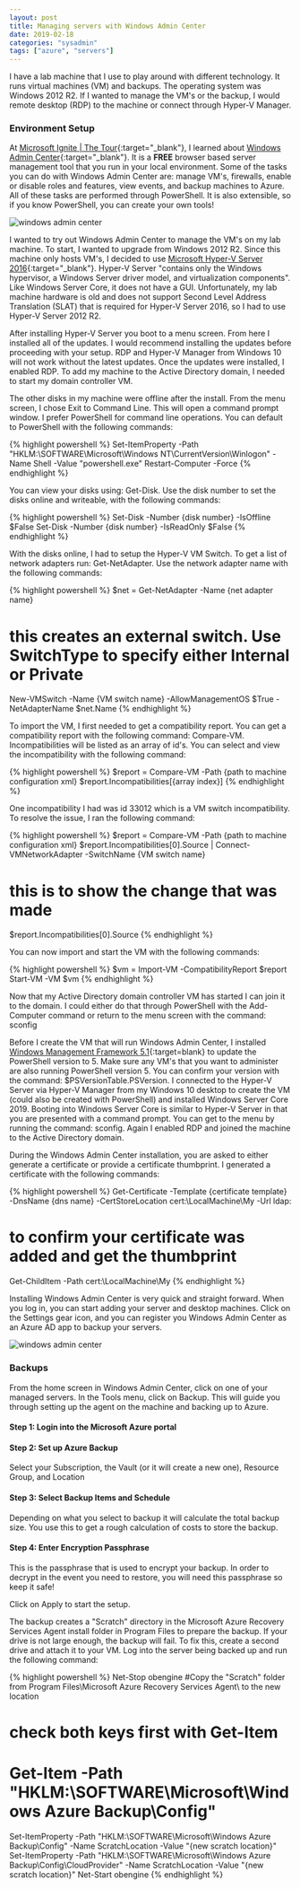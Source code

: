```yaml
---
layout: post
title: Managing servers with Windows Admin Center
date: 2019-02-18
categories: "sysadmin"
tags: ["azure", "servers"]
---
```

I have a lab machine that I use to play around with different technology. It runs virtual machines (VM) and backups. 
The operating system was Windows 2012 R2. If I wanted to manage the VM's or the backup, I would remote desktop (RDP) 
to the machine or connect through Hyper-V Manager.

### Environment Setup

At [Microsoft Ignite | The Tour](https://www.microsoft.com/en-ca/ignite-the-tour/){:target="_blank"}, I learned about 
[Windows Admin Center](https://docs.microsoft.com/en-us/windows-server/manage/windows-admin-center/overview){:target="_blank"}.
It is a __FREE__ browser based server management tool that you run in your local environment. Some of the tasks you can do 
with Windows Admin Center are: manage VM's, firewalls, enable or disable roles and features, view events, and backup machines 
to Azure. All of these tasks are performed through PowerShell. It is also extensible, so if you know PowerShell, you can 
create your own tools!

![windows admin center](/assets/images/posts/2019/02/18/wac-menu.png "Tools")

I wanted to try out Windows Admin Center to manage the VM's on my lab machine. To start, I wanted to upgrade from
Windows 2012 R2. Since this machine only hosts VM's, I decided to use 
[Microsoft Hyper-V Server 2016](https://docs.microsoft.com/en-us/windows-server/virtualization/hyper-v/hyper-v-server-2016){:target="_blank"}. 
Hyper-V Server "contains only the Windows hypervisor, a Windows Server driver model, and virtualization 
components". Like Windows Server Core, it does not have a GUI. Unfortunately, my lab machine hardware is old and does not 
support Second Level Address Translation (SLAT) that is required for Hyper-V Server 2016, so I had to use Hyper-V Server 2012 R2.

After installing Hyper-V Server you boot to a menu screen. From here I installed all of the updates. I would recommend installing 
the updates before proceeding with your setup. RDP and Hyper-V Manager from Windows 10 will not work without the latest updates.
Once the updates were installed, I enabled RDP. To add my machine to the Active Directory domain, I needed to start my 
domain controller VM.

The other disks in my machine were offline after the install. From the menu screen, I chose Exit to Command Line. 
This will open a command prompt window. I prefer PowerShell for command line operations. You can default to 
PowerShell with the following commands: 

{% highlight powershell %}
Set-ItemProperty -Path "HKLM:\SOFTWARE\Microsoft\Windows NT\CurrentVersion\Winlogon\" -Name Shell -Value "powershell.exe"
Restart-Computer -Force
{% endhighlight %}

You can view your disks using: Get-Disk. Use the disk number to set the disks online and writeable, with the following
commands:

{% highlight powershell %}
Set-Disk -Number {disk number} -IsOffline $False
Set-Disk -Number {disk number} -IsReadOnly $False
{% endhighlight %}

With the disks online, I had to setup the Hyper-V VM Switch. To get a list of network adapters run: Get-NetAdapter. Use the network
adapter name with the following commands:

{% highlight powershell %}
$net = Get-NetAdapter -Name {net adapter name}
# this creates an external switch. Use SwitchType to specify either Internal or Private
New-VMSwitch -Name {VM switch name} -AllowManagementOS $True -NetAdapterName $net.Name
{% endhighlight %}

To import the VM, I first needed to get a compatibility report. You can get a compatibility report with the following command: 
Compare-VM. Incompatibilities will be listed as an array of id's. You can select and view the incompatibility with the following
command:

{% highlight powershell %}
$report = Compare-VM -Path {path to machine configuration xml}
$report.Incompatibilities[{array index}]
{% endhighlight %}

One incompatibility I had was id 33012 which is a VM switch incompatibility. To resolve the issue, I ran the following command:

{% highlight powershell %}
$report = Compare-VM -Path {path to machine configuration xml}
$report.Incompatibilities[0].Source | Connect-VMNetworkAdapter -SwitchName {VM switch name}
# this is to show the change that was made
$report.Incompatibilities[0].Source
{% endhighlight %}

You can now import and start the VM with the following commands:

{% highlight powershell %}
$vm = Import-VM -CompatibilityReport $report
Start-VM -VM $vm
{% endhighlight %}

Now that my Active Directory domain controller VM has started I can join it to the domain. I could either do that through 
PowerShell with the Add-Computer command or return to the menu screen with the command: sconfig

Before I create the VM that will run Windows Admin Center, I installed [Windows Management Framework 5.1](https://www.microsoft.com/en-us/download/details.aspx?id=54616, "Win8.1AndW2K12R2-KB3191564-x64.msu"){:target=blank}
to update the PowerShell version to 5. Make sure any VM's that you want to administer are also running PowerShell version 5. 
You can confirm your version with the command: $PSVersionTable.PSVersion. 
I connected to the Hyper-V Server via Hyper-V Manager from my Windows 10 desktop to create the VM (could also be created 
with PowerShell) and installed Windows Server Core 2019. Booting into Windows Server Core is similar to Hyper-V Server in that you 
are presented with a command prompt. You can get to the menu by running the command: sconfig. Again I enabled RDP and 
joined the machine to the Active Directory domain.

During the Windows Admin Center installation, you are asked to either generate a certificate or provide a certificate thumbprint. I 
generated a certificate with the following commands:

{% highlight powershell %}
Get-Certificate -Template {certificate template} -DnsName {dns name} -CertStoreLocation cert:\LocalMachine\My -Url ldap:
# to confirm your certificate was added and get the thumbprint
Get-ChildItem -Path cert:\LocalMachine\My
{% endhighlight %}

Installing Windows Admin Center is very quick and straight forward. When you log in, you can start adding your server and desktop
machines. Click on the Settings gear icon, and you can register you Windows Admin Center as an Azure AD app to backup your servers.

![windows admin center](/assets/images/posts/2019/02/18/wac-azure.png "Register with Azure")

### Backups

From the home screen in Windows Admin Center, click on one of your managed servers. In the Tools menu, click on Backup. This will
guide you through setting up the agent on the machine and backing up to Azure. 

#### Step 1: Login into the Microsoft Azure portal
#### Step 2: Set up Azure Backup
Select your Subscription, the Vault (or it will create a new one), Resource Group, and Location
#### Step 3: Select Backup Items and Schedule
Depending on what you select to backup it will calculate the total backup size. You use this to get a rough calculation
of costs to store the backup.
#### Step 4: Enter Encryption Passphrase
This is the passphrase that is used to encrypt your backup. In order to decrypt in the event you need to restore, you will
need this passphrase so keep it safe!

Click on Apply to start the setup.

The backup creates a "Scratch" directory in the Microsoft Azure Recovery Services Agent install folder in Program Files to 
prepare the backup. If your drive is not large enough, the backup will fail. To fix this, create a second drive and attach 
it to your VM. Log into the server being backed up and run the following command:

{% highlight powershell %}
Net-Stop obengine
#Copy the "Scratch" folder from Program Files\Microsoft Azure Recovery Services Agent\ to the new location
# check both keys first with Get-Item
# Get-Item -Path "HKLM:\SOFTWARE\Microsoft\Windows Azure Backup\Config\"
Set-ItemProperty -Path "HKLM:\SOFTWARE\Microsoft\Windows Azure Backup\Config\" -Name ScratchLocation -Value "{new scratch location}"
Set-ItemProperty -Path "HKLM:\SOFTWARE\Microsoft\Windows Azure Backup\Config\CloudProvider\" -Name ScratchLocation -Value "{new scratch location}"
Net-Start obengine
{% endhighlight %}











 